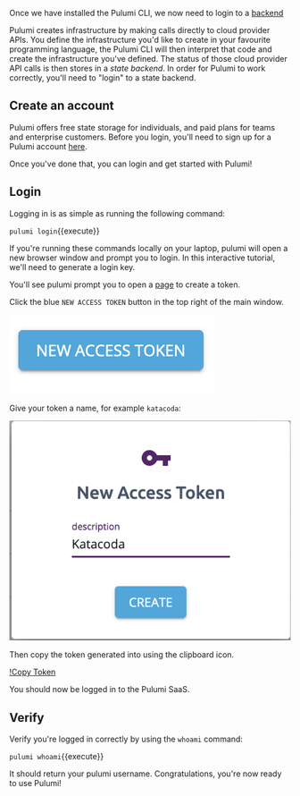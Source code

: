 Once we have installed the Pulumi CLI, we now need to login to a [backend](https://www.pulumi.com/docs/intro/concepts/state/)

Pulumi creates infrastructure by making calls directly to cloud provider APIs. You define the infrastructure you'd like to create in your favourite programming language, the Pulumi CLI will then interpret that code and create the infrastructure you've defined. The status of those cloud provider API calls is then stores in a _state backend_. In order for Pulumi to work correctly, you'll need to "login" to a state backend.

## Create an account

Pulumi offers free state storage for individuals, and paid plans for teams and enterprise customers. Before you login, you'll need to sign up for a Pulumi account [here](https://app.pulumi.com/).

Once you've done that, you can login and get started with Pulumi!

## Login

Logging in is as simple as running the following command:

`pulumi login`{{execute}}

If you're running these commands locally on your laptop, pulumi will open a new browser window and prompt you to login. In this interactive tutorial, we'll need to generate a login key.

You'll see pulumi prompt you to open a [page](https://app.pulumi.com/account/tokens) to create a token.

Click the blue `NEW ACCESS TOKEN` button in the top right of the main window.

![NEW ACCESS TOKEN](./assets/new-access-token.png)

Give your token a name, for example `katacoda`:

![Name Token](./assets/name-token.png)

Then copy the token generated into using the clipboard icon.

[!Copy Token](./assets/copy-token.png)

You should now be logged in to the Pulumi SaaS.

## Verify

Verify you're logged in correctly by using the `whoami` command:

`pulumi whoami`{{execute}}

It should return your pulumi username. Congratulations, you're now ready to use Pulumi!
